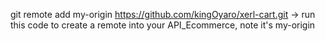  git remote add my-origin https://github.com/kingOyaro/xerl-cart.git   -> run this code to create a remote into your API_Ecommerce, note it's my-origin
 
 
